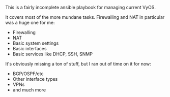 This is a fairly incomplete ansible playbook for managing current VyOS.

It covers most of the more mundane tasks.  Firewalling and NAT in particular was a huge one for me:

* Firewalling
* NAT
* Basic system settings
* Basic interfaces
* Basic services like DHCP, SSH, SNMP

It's obviously missing a ton of stuff, but I ran out of time on it for now:

* BGP/OSPF/etc
* Other interface types
* VPNs
* and much more


